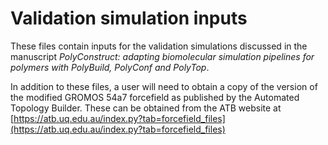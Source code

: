# Validation simulation inputs

These files contain inputs for the validation simulations discussed in the manuscript *PolyConstruct: adapting biomolecular simulation pipelines for polymers with PolyBuild, PolyConf and PolyTop*.

In addition to these files, a user will need to obtain a copy of the version of the modified GROMOS 54a7 forcefield as published by the Automated Topology Builder.  These can be obtained from the ATB website at [https://atb.uq.edu.au/index.py?tab=forcefield_files](https://atb.uq.edu.au/index.py?tab=forcefield_files)